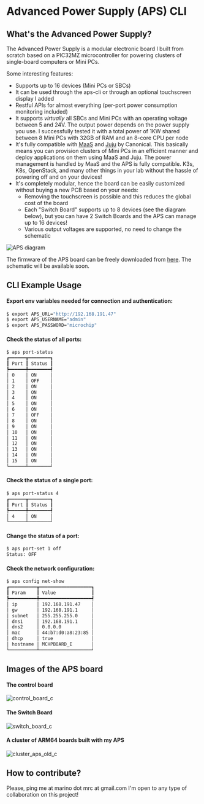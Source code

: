 # Advanced Power Supply (APS) CLI
## What's the Advanced Power Supply?
The Advanced Power Supply is a modular electronic board I built from scratch based on a PIC32MZ microcontroller for powering clusters of single-board computers or Mini PCs.

Some interesting features:
* Supports up to 16 devices (Mini PCs or SBCs)
* It can be used through the aps-cli or through an optional touchscreen display I added
* Restful APIs for almost everything (per-port power consumption monitoring included)
* It supports _virtually_ all SBCs and Mini PCs with an operating voltage between 5 and 24V. The output power depends on the power supply you use. I successfully tested it with a total power of 1KW shared between 8 Mini PCs with 32GB of RAM and an 8-core CPU per node
* It's fully compatible with [MaaS](https://maas.io/) and [Juju](https://juju.is/) by Canonical. This basically means you can provision clusters of Mini PCs in an efficient manner and deploy applications on them using MaaS and Juju. The power management is handled by MaaS and the APS is fully compatible. K3s, K8s, OpenStack, and many other things in your lab without the hassle of powering off and on your devices!
* It's completely modular, hence the board can be easily customized without buying a new PCB based on your needs:
  * Removing the touchscreen is possible and this reduces the global cost of the board
  * Each "Switch Board" supports up to 8 devices (see the diagram below), but you can have 2 Switch Boards and the APS can manage up to 16 devices!
  * Various output voltages are supported, no need to change the schematic

![APS diagram](https://github.com/marino-mrc/aps-cli/assets/1167190/093a1e4e-9cae-4159-977d-2213fc422c52)

The firmware of the APS board can be freely downloaded from [here](https://github.com/marino-mrc/aps-firmware). The schematic will be available soon.

## CLI Example Usage
#### Export env variables needed for connection and authentication:
```bash
$ export APS_URL="http://192.168.191.47"
$ export APS_USERNAME="admin"
$ export APS_PASSWORD="microchip"
```

#### Check the status of all ports:
```bash
$ aps port-status
┏━━━━━━┳━━━━━━━━┓
┃ Port ┃ Status ┃
┡━━━━━━╇━━━━━━━━┩
│ 0    │ ON     │
│ 1    │ OFF    │
│ 2    │ ON     │
│ 3    │ ON     │
│ 4    │ ON     │
│ 5    │ ON     │
│ 6    │ ON     │
│ 7    │ OFF    │
│ 8    │ ON     │
│ 9    │ ON     │
│ 10   │ ON     │
│ 11   │ ON     │
│ 12   │ ON     │
│ 13   │ ON     │
│ 14   │ ON     │
│ 15   │ ON     │
└──────┴────────┘
```

#### Check the status of a single port:
```bash
$ aps port-status 4
┏━━━━━━┳━━━━━━━━┓
┃ Port ┃ Status ┃
┡━━━━━━╇━━━━━━━━┩
│ 4    │ ON     │
└──────┴────────┘
```

#### Change the status of a port:
```bash
$ aps port-set 1 off
Status: OFF
```

#### Check the network configuration:
```bash
$ aps config net-show
┏━━━━━━━━━━┳━━━━━━━━━━━━━━━━━━━┓
┃ Param    ┃ Value             ┃
┡━━━━━━━━━━╇━━━━━━━━━━━━━━━━━━━┩
│ ip       │ 192.168.191.47    │
│ gw       │ 192.168.191.1     │
│ subnet   │ 255.255.255.0     │
│ dns1     │ 192.168.191.1     │
│ dns2     │ 0.0.0.0           │
│ mac      │ 44:b7:d0:a8:23:85 │
│ dhcp     │ true              │
│ hostname │ MCHPBOARD_E       │
└──────────┴───────────────────┘
```
## Images of the APS board

#### The control board
![control_board_c](https://github.com/marino-mrc/aps-cli/assets/1167190/34f1e602-7b5f-4a2b-8981-a646a62db12f)

#### The Switch Board
![switch_board_c](https://github.com/marino-mrc/aps-cli/assets/1167190/76bfedb5-3608-44c8-93e6-4933f23b1406)

#### A cluster of ARM64 boards built with my APS
![cluster_aps_old_c](https://github.com/marino-mrc/aps-cli/assets/1167190/2bcf0493-5d98-402b-a8d6-2193d4d6e372)

## How to contribute?
Please, ping me at marino dot mrc at gmail.com
I'm open to any type of collaboration on this project!

